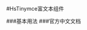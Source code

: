 #HsTinymce富文本组件

###基本用法
<slot name="default"></slot>
###官方中文文档
<a href="http://tinymce.ax-z.cn/" target="_blank"></a>

<slot name="table"></slot>
